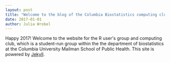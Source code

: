 ```yaml
---
layout: post
title: "Welcome to the blog of the Columbia Biostatistics computing club!"
date: 2017-01-01
author: Julia Wrobel
---
```


Happy 2017! Welcome to the website for the R user's group and computing club, which is a student-run group
within the the department of biostatistics
at the Columbia University Mailman School of Public Health. This site is powered by [Jekyll](http://jekyllrb.com).
